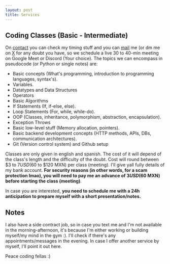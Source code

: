 ```yaml
---
layout: post
title: Services
---
```


## Coding Classes (Basic - Intermediate)

On [contact](https://its-yayo.github.io/contact) you can check my timing stuff and you can [mail](mailto:elyayoveloz@gmail.com) me (or dm me on [X](https://twitter.com/Elyayoveloz) for any doubt you have, so we schedule a live 30 to 40-min meeting on Google Meet or Discord (Your choice). The topics we can encompass in pseudocode (or Python or single notes) are:
- Basic concepts (What's programming, introduction to programming languages, syntax's).
- Variables.
- Datatypes and Data Structures
- Operators
- Basic Algorithms 
- If Statements (If, if-else, else).
- Loop Statements (For, while, while-do).
- OOP (Classes, inheritance, polymorphism, abstraction, encapsulation).
- Exception Throws
- Basic low-level stuff (Memory allocation, pointers).
- Basic backend development concepts (HTTP methods, APIs, DBs, communication architectures). 
- Git (Version control system) and Github setup

Classes are only given in english and spanish. The cost of it will depend of the class's length and the difficulty of the doubt. Cost will round between $3 to $7 USD ($60 to $120 MXN) per class (meeting). I'll give yall fully details of my bank account. **For security reasons (in other words, for a scam protection lmao), you will need to pay me an advance of $3 USD ($60 MXN) before starting the class (meeting)**.  

In case you are interested, **you need to schedule me with a 24h anticipation to prepare myself with a short presentation/notes.** 


## Notes
I also have a side contract job, so in case you text me and I'm not available in the morning-afternoon, it's because I'm either working or building myself/my mind in the gym :). I'll check if there's any appointments/messages in the evening. In case I offer another service by myself, I'll point it out here.  

Peace coding fellas :)
